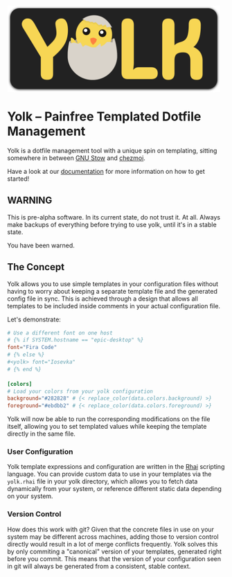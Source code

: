 <div class="oranda-hide">
    <img src="./.github/images/yolk_banner_animated.svg" height="200" align="center"/>

# Yolk – Painfree Templated Dotfile Management


</div>

Yolk is a dotfile management tool with a unique spin on templating,
sitting somewhere in between [GNU Stow](https://www.gnu.org/software/stow/) and [chezmoi](https://www.chezmoi.io/).

Have a look at our [documentation](https://elkowar.github.io/yolk/book) for more information on how to get started!

## WARNING

This is pre-alpha software. In its current state, do not trust it. At all.
Always make backups of everything before trying to use yolk, until it's in a stable state.

You have been warned.


## The Concept

Yolk allows you to use simple templates in your configuration files without having to worry about keeping a separate template file and the generated config file in sync.
This is achieved through a design that allows all templates to be included inside comments in your actual configuration file.

Let's demonstrate:

```toml
# Use a different font on one host
# {% if SYSTEM.hostname == "epic-desktop" %}
font="Fira Code"
# {% else %}
#<yolk> font="Iosevka"
# {% end %}

[colors]
# Load your colors from your yolk configuration
background="#282828" # {< replace_color(data.colors.background) >}
foreground="#ebdbb2" # {< replace_color(data.colors.foreground) >}
```

Yolk will now be able to run the corresponding modifications on the file itself, allowing you to set
templated values while keeping the template directly in the same file.

### User Configuration

Yolk template expressions and configuration are written in the [Rhai](https://rhai.rs/) scripting language.
You can provide custom data to use in your templates via the `yolk.rhai` file in your yolk directory,
which allows you to fetch data dynamically from your system, or reference different static data depending on your system.

### Version Control

How does this work with git?
Given that the concrete files in use on your system may be different across machines,
adding those to version control directly would result in a lot of merge conflicts frequently.
Yolk solves this by only commiting a "canonical" version of your templates, generated right before you commit.
This means that the version of your configuration seen in git will always be generated from a consistent, stable context.
